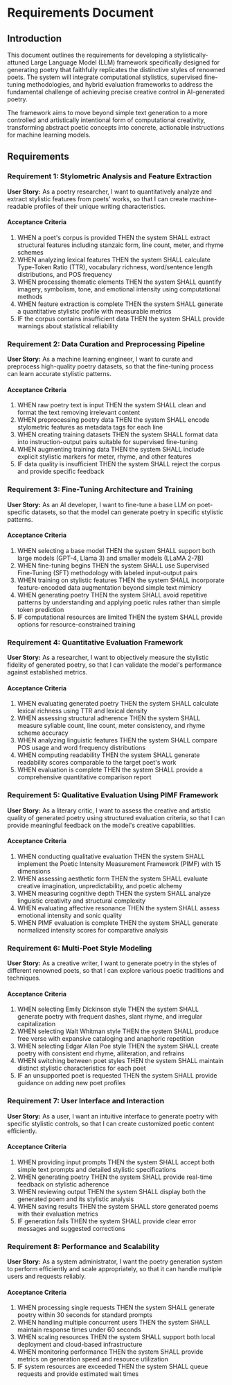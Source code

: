 # Requirements Document

## Introduction

This document outlines the requirements for developing a stylistically-attuned Large Language Model (LLM) framework specifically designed for generating poetry that faithfully replicates the distinctive styles of renowned poets. The system will integrate computational stylistics, supervised fine-tuning methodologies, and hybrid evaluation frameworks to address the fundamental challenge of achieving precise creative control in AI-generated poetry.

The framework aims to move beyond simple text generation to a more controlled and artistically intentional form of computational creativity, transforming abstract poetic concepts into concrete, actionable instructions for machine learning models.

## Requirements

### Requirement 1: Stylometric Analysis and Feature Extraction

**User Story:** As a poetry researcher, I want to quantitatively analyze and extract stylistic features from poets' works, so that I can create machine-readable profiles of their unique writing characteristics.

#### Acceptance Criteria

1. WHEN a poet's corpus is provided THEN the system SHALL extract structural features including stanzaic form, line count, meter, and rhyme schemes
2. WHEN analyzing lexical features THEN the system SHALL calculate Type-Token Ratio (TTR), vocabulary richness, word/sentence length distributions, and POS frequency
3. WHEN processing thematic elements THEN the system SHALL quantify imagery, symbolism, tone, and emotional intensity using computational methods
4. WHEN feature extraction is complete THEN the system SHALL generate a quantitative stylistic profile with measurable metrics
5. IF the corpus contains insufficient data THEN the system SHALL provide warnings about statistical reliability

### Requirement 2: Data Curation and Preprocessing Pipeline

**User Story:** As a machine learning engineer, I want to curate and preprocess high-quality poetry datasets, so that the fine-tuning process can learn accurate stylistic patterns.

#### Acceptance Criteria

1. WHEN raw poetry text is input THEN the system SHALL clean and format the text removing irrelevant content
2. WHEN preprocessing poetry data THEN the system SHALL encode stylometric features as metadata tags for each line
3. WHEN creating training datasets THEN the system SHALL format data into instruction-output pairs suitable for supervised fine-tuning
4. WHEN augmenting training data THEN the system SHALL include explicit stylistic markers for meter, rhyme, and other features
5. IF data quality is insufficient THEN the system SHALL reject the corpus and provide specific feedback

### Requirement 3: Fine-Tuning Architecture and Training

**User Story:** As an AI developer, I want to fine-tune a base LLM on poet-specific datasets, so that the model can generate poetry in specific stylistic patterns.

#### Acceptance Criteria

1. WHEN selecting a base model THEN the system SHALL support both large models (GPT-4, Llama 3) and smaller models (LLaMA 2-7B)
2. WHEN fine-tuning begins THEN the system SHALL use Supervised Fine-Tuning (SFT) methodology with labeled input-output pairs
3. WHEN training on stylistic features THEN the system SHALL incorporate feature-encoded data augmentation beyond simple text mimicry
4. WHEN generating poetry THEN the system SHALL avoid repetitive patterns by understanding and applying poetic rules rather than simple token prediction
5. IF computational resources are limited THEN the system SHALL provide options for resource-constrained training

### Requirement 4: Quantitative Evaluation Framework

**User Story:** As a researcher, I want to objectively measure the stylistic fidelity of generated poetry, so that I can validate the model's performance against established metrics.

#### Acceptance Criteria

1. WHEN evaluating generated poetry THEN the system SHALL calculate lexical richness using TTR and lexical density
2. WHEN assessing structural adherence THEN the system SHALL measure syllable count, line count, meter consistency, and rhyme scheme accuracy
3. WHEN analyzing linguistic features THEN the system SHALL compare POS usage and word frequency distributions
4. WHEN computing readability THEN the system SHALL generate readability scores comparable to the target poet's work
5. WHEN evaluation is complete THEN the system SHALL provide a comprehensive quantitative comparison report

### Requirement 5: Qualitative Evaluation Using PIMF Framework

**User Story:** As a literary critic, I want to assess the creative and artistic quality of generated poetry using structured evaluation criteria, so that I can provide meaningful feedback on the model's creative capabilities.

#### Acceptance Criteria

1. WHEN conducting qualitative evaluation THEN the system SHALL implement the Poetic Intensity Measurement Framework (PIMF) with 15 dimensions
2. WHEN assessing aesthetic form THEN the system SHALL evaluate creative imagination, unpredictability, and poetic alchemy
3. WHEN measuring cognitive depth THEN the system SHALL analyze linguistic creativity and structural complexity
4. WHEN evaluating affective resonance THEN the system SHALL assess emotional intensity and sonic quality
5. WHEN PIMF evaluation is complete THEN the system SHALL generate normalized intensity scores for comparative analysis

### Requirement 6: Multi-Poet Style Modeling

**User Story:** As a creative writer, I want to generate poetry in the styles of different renowned poets, so that I can explore various poetic traditions and techniques.

#### Acceptance Criteria

1. WHEN selecting Emily Dickinson style THEN the system SHALL generate poetry with frequent dashes, slant rhyme, and irregular capitalization
2. WHEN selecting Walt Whitman style THEN the system SHALL produce free verse with expansive cataloging and anaphoric repetition
3. WHEN selecting Edgar Allan Poe style THEN the system SHALL create poetry with consistent end rhyme, alliteration, and refrains
4. WHEN switching between poet styles THEN the system SHALL maintain distinct stylistic characteristics for each poet
5. IF an unsupported poet is requested THEN the system SHALL provide guidance on adding new poet profiles

### Requirement 7: User Interface and Interaction

**User Story:** As a user, I want an intuitive interface to generate poetry with specific stylistic controls, so that I can create customized poetic content efficiently.

#### Acceptance Criteria

1. WHEN providing input prompts THEN the system SHALL accept both simple text prompts and detailed stylistic specifications
2. WHEN generating poetry THEN the system SHALL provide real-time feedback on stylistic adherence
3. WHEN reviewing output THEN the system SHALL display both the generated poem and its stylistic analysis
4. WHEN saving results THEN the system SHALL store generated poems with their evaluation metrics
5. IF generation fails THEN the system SHALL provide clear error messages and suggested corrections

### Requirement 8: Performance and Scalability

**User Story:** As a system administrator, I want the poetry generation system to perform efficiently and scale appropriately, so that it can handle multiple users and requests reliably.

#### Acceptance Criteria

1. WHEN processing single requests THEN the system SHALL generate poetry within 30 seconds for standard prompts
2. WHEN handling multiple concurrent users THEN the system SHALL maintain response times under 60 seconds
3. WHEN scaling resources THEN the system SHALL support both local deployment and cloud-based infrastructure
4. WHEN monitoring performance THEN the system SHALL provide metrics on generation speed and resource utilization
5. IF system resources are exceeded THEN the system SHALL queue requests and provide estimated wait times
